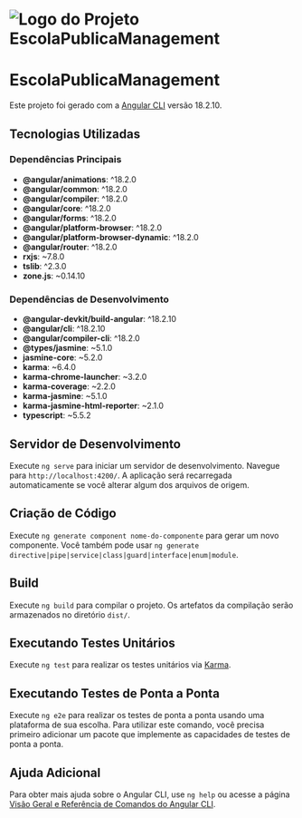 # ![Logo do Projeto](/assets/logo.jpg) EscolaPublicaManagement

# EscolaPublicaManagement

Este projeto foi gerado com a [Angular CLI](https://github.com/angular/angular-cli) versão 18.2.10.

## Tecnologias Utilizadas

### Dependências Principais
- **@angular/animations**: ^18.2.0
- **@angular/common**: ^18.2.0
- **@angular/compiler**: ^18.2.0
- **@angular/core**: ^18.2.0
- **@angular/forms**: ^18.2.0
- **@angular/platform-browser**: ^18.2.0
- **@angular/platform-browser-dynamic**: ^18.2.0
- **@angular/router**: ^18.2.0
- **rxjs**: ~7.8.0
- **tslib**: ^2.3.0
- **zone.js**: ~0.14.10

### Dependências de Desenvolvimento
- **@angular-devkit/build-angular**: ^18.2.10
- **@angular/cli**: ^18.2.10
- **@angular/compiler-cli**: ^18.2.0
- **@types/jasmine**: ~5.1.0
- **jasmine-core**: ~5.2.0
- **karma**: ~6.4.0
- **karma-chrome-launcher**: ~3.2.0
- **karma-coverage**: ~2.2.0
- **karma-jasmine**: ~5.1.0
- **karma-jasmine-html-reporter**: ~2.1.0
- **typescript**: ~5.5.2

## Servidor de Desenvolvimento

Execute `ng serve` para iniciar um servidor de desenvolvimento. Navegue para `http://localhost:4200/`. A aplicação será recarregada automaticamente se você alterar algum dos arquivos de origem.

## Criação de Código

Execute `ng generate component nome-do-componente` para gerar um novo componente. Você também pode usar `ng generate directive|pipe|service|class|guard|interface|enum|module`.

## Build

Execute `ng build` para compilar o projeto. Os artefatos da compilação serão armazenados no diretório `dist/`.

## Executando Testes Unitários

Execute `ng test` para realizar os testes unitários via [Karma](https://karma-runner.github.io).

## Executando Testes de Ponta a Ponta

Execute `ng e2e` para realizar os testes de ponta a ponta usando uma plataforma de sua escolha. Para utilizar este comando, você precisa primeiro adicionar um pacote que implemente as capacidades de testes de ponta a ponta.

## Ajuda Adicional

Para obter mais ajuda sobre o Angular CLI, use `ng help` ou acesse a página [Visão Geral e Referência de Comandos do Angular CLI](https://angular.dev/tools/cli).
